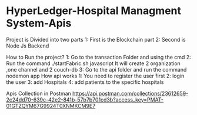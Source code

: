 # HyperLedger-Hospital Managment System-Apis

Project is Divided into two parts 
        1: First is the Blockchain part 
        2: Second is Node Js Backend 

How to Run the project?
 1: Go to the transaction Folder and using the cmd 
 2: Run the command ./startFabric.sh javascript
    It will create 2 organization ,one channel and 2 couch-db 
 3: Go to the api folder and run the command nodemon app
    How api works 
       1: You need to register the user first 
       2: login the user 
       3: add Hospitals 
       4: add patients to the specific hospitals

Apis Collection in Postman
        https://api.postman.com/collections/23612659-2c24dd70-639c-42e2-841b-57b7b701cd3b?access_key=PMAT-01GTZQYM67G9924T0XNMKCM9E7